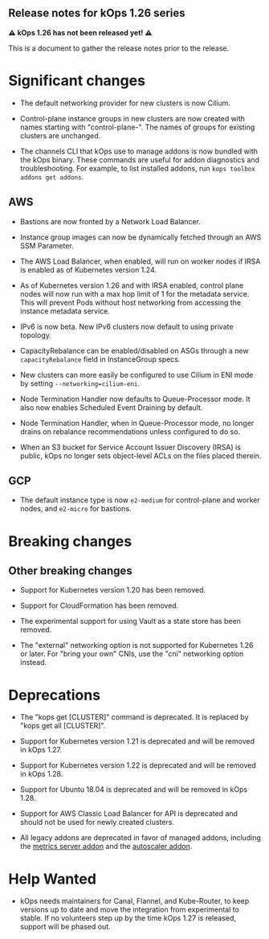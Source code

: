 ## Release notes for kOps 1.26 series

**&#9888; kOps 1.26 has not been released yet! &#9888;**

This is a document to gather the release notes prior to the release.

# Significant changes

* The default networking provider for new clusters is now Cilium.

* Control-plane instance groups in new clusters are now created with names starting
with "control-plane-". The names of groups for existing clusters are unchanged.

* The channels CLI that kOps use to manage addons is now bundled with the kOps binary. These commands are useful for addon diagnostics and troubleshooting. For example, to list installed addons, run `kops toolbox addons get addons`.

## AWS

* Bastions are now fronted by a Network Load Balancer.

* Instance group images can now be dynamically fetched through an AWS SSM Parameter.

* The AWS Load Balancer, when enabled, will run on worker nodes if IRSA is enabled as of Kubernetes version 1.24.

* As of Kubernetes version 1.26 and with IRSA enabled, control plane nodes will now run with a max hop limit of 1 for the metadata service. This will prevent Pods without host networking from accessing the instance metadata service.

* IPv6 is now beta. New IPv6 clusters now default to using private topology.

* CapacityRebalance can be enabled/disabled on ASGs through a new `capacityRebalance` field in InstanceGroup specs.

* New clusters can more easily be configured to use Cilium in ENI mode by setting `--networking=cilium-eni`.

* Node Termination Handler now defaults to Queue-Processor mode. It also now enables Scheduled Event Draining by default.

* Node Termination Handler, when in Queue-Processor mode, no longer drains on rebalance recommendations unless configured to do so.

* When an S3 bucket for Service Account Issuer Discovery (IRSA) is public, kOps no longer sets object-level ACLs on the files placed therein.

## GCP

* The default instance type is now `e2-medium` for control-plane and worker nodes, and `e2-micro` for bastions.

# Breaking changes

## Other breaking changes

* Support for Kubernetes version 1.20 has been removed.

* Support for CloudFormation has been removed.

* The experimental support for using Vault as a state store has been removed.

* The "external" networking option is not supported for Kubernetes 1.26 or later. For "bring your own"
CNIs, use the "cni" networking option instead.

# Deprecations

* The "kops get [CLUSTER]" command is deprecated. It is replaced by "kops get all [CLUSTER]".

* Support for Kubernetes version 1.21 is deprecated and will be removed in kOps 1.27.

* Support for Kubernetes version 1.22 is deprecated and will be removed in kOps 1.28.

* Support for Ubuntu 18.04 is deprecated and will be removed in kOps 1.28.

* Support for AWS Classic Load Balancer for API is deprecated and should not be used for newly created clusters.

* All legacy addons are deprecated in favor of managed addons, including the [metrics server addon](https://github.com/kubernetes/kops/tree/master/addons/metrics-server) and the [autoscaler addon](https://github.com/kubernetes/kops/tree/master/addons/cluster-autoscaler).

# Help Wanted

* kOps needs maintainers for Canal, Flannel, and Kube-Router, to keep versions up to date and move the integration from experimental to stable.
If no volunteers step up by the time kOps 1.27 is released, support will be phased out.